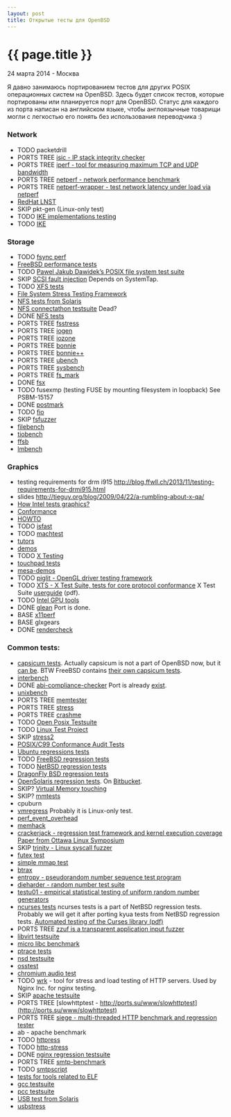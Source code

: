 ```yaml
---
layout: post
title: Открытые тесты для OpenBSD
---
```


{{ page.title }}
================

<p class="meta">24 марта 2014 - Москва</p>

Я давно занимаюсь портированием тестов для других POSIX операционных систем
на OpenBSD. Здесь будет список тестов, которые портированы или планируется порт для OpenBSD.
Статус для каждого из порта написан на английском языке, чтобы англоязычные товарищи могли с легкостью
его понять без использования переводчика :)

### Network
* TODO packetdrill
* PORTS TREE [isic - IP stack integrity checker](http://ports.su/security/isic)
* PORTS TREE [iperf - tool for measuring maximum TCP and UDP bandwidth](http://ports.su/net/iperf)
* PORTS TREE [netperf - network performance benchmark](http://ports.su/benchmarks/netperf)
* PORTS TREE [netperf-wrapper - test network latency under load via netperf](http://ports.su/benchmarks/netperf-wrapper)
* [RedHat LNST](http://lnst-project.org)
* SKIP pkt-gen (Linux-only test)
* TODO [IKE implementations testing](http://n.ethz.ch/~ptsankov/fuzzing/index.html)
* TODO [IKE](ftp://ftp.inf.ethz.ch/pub/publications/tech-reports/7xx/747.pdf)

### Storage
* TODO [fsync perf](https://github.com/hostmaster/POC_fsyncperf)
* [FreeBSD performance tests](http://www.freebsd.org/ru/ports/benchmarks.html)
* TODO [Pawel Jakub Dawidek’s POSIX file system test suite](http://people.freebsd.org/~pjd/pjdfstest/)
* SKIP [SCSI fault injection](http://sourceforge.net/projects/scsifaultinjtst/) Depends on SystemTap.
* TODO [XFS tests](https://github.com/dmonakhov/xfstests)
* [File System Stress Testing Framework](http://code.google.com/p/file-system-stress-testing-framework/)
* [NFS tests from Solaris](http://hub.opensolaris.org/bin/view/Community+Group+nfs/tests)
* [NFS connectathon testsuite](http://www.connectathon.org/nfstests.html) Dead?
* DONE [NFS tests](http://linux-nfs.org/wiki/index.php/NFStest)
* PORTS TREE [fsstress](http://ports.su/sysutils/fsstress)
* PORTS TREE [iogen](http://ports.su/sysutils/iogen)
* PORTS TREE [iozone](http://ports.su/benchmarks/iozone)
* PORTS TREE [bonnie](http://ports.su/benchmarks/bonnie)
* PORTS TREE [bonnie++](http://ports.su/benchmarks/bonnie++)
* PORTS TREE [ubench](http://ports.su/benchmarks/ubench)
* PORTS TREE [sysbench](http://ports.su/benchmarks/sysbench,pgsql)
* PORTS TREE [fs_mark](http://ports.su/benchmarks/fs_mark)
* DONE [fsx](http://codemonkey.org.uk/projects/fsx/)
* TODO fusexmp (testing FUSE by mounting filesystem in loopback) See PSBM-15157
* DONE [postmark](http://fsbench.filesystems.org)
* TODO [fio](http://freecode.com/projects/fio)
* SKIP [fsfuzzer](https://github.com/sughodke/fsfuzzer)
* [filebench](http://sourceforge.net/projects/filebench/)
* [tiobench](http://sourceforge.net/projects/tiobench/)
* [ffsb](http://sourceforge.net/projects/ffsb/)
* [lmbench](http://lmbench.sourceforge.net/)

### Graphics
* testing requirements for drm i915 http://blog.ffwll.ch/2013/11/testing-requirements-for-drmi915.html
* slides http://tieguy.org/blog/2009/04/22/a-rumbling-about-x-qa/
* [How Intel tests graphics?](https://01.org/linuxgraphics/sites/default/files/documentation/gfx_test_xds2008.pdf)
* [Conformance](http://www.mesa3d.org/conform.html)
* [HOWTO](http://dri.freedesktop.org/wiki/TestingAndDebugging/)
* TODO [isfast](http://www.berkelium.com/OpenGL/isfast.html)
* TODO [machtest](http://cumbia.informatik.uni-stuttgart.de/machtest/)
* [tutors](http://user.xmission.com/~nate/tutors.html)
* [demos](http://cs.anu.edu.au/people/Hugh.Fisher/shaders/)
* TODO [X Testing](http://www.freedesktop.org/wiki/Software/XTesting/)
* [touchpad tests](http://git.chromium.org/gitweb/?p=chromiumos/platform/touchpad-tests.git;a=summary)
* [mesa-demos](http://cgit.freedesktop.org/mesa/demos)
* TODO [piglit - OpenGL driver testing framework](http://cgit.freedesktop.org/piglit)
* TODO [XTS - X Test Suite, tests for core protocol conformance](http://cgit.freedesktop.org/xorg/test/xts/)
X Test Suite [userguide](http://freedesktop.org/software/fontconfig/xtest/userguide.pdf) (pdf).
* TODO [Intel GPU tools](http://cgit.freedesktop.org/xorg/app/intel-gpu-tools/)
* DONE [glean](http://glean.sourceforge.net/whatis.html) Port is done.
* BASE [x11perf](http://cgit.freedesktop.org/xorg/app/x11perf/)
* BASE glxgears
* DONE [rendercheck](http://cgit.freedesktop.org/xorg/app/rendercheck/)

### Common tests:
* [capsicum tests](https://github.com/google/capsicum-test). Actually capsicum
is not a part of OpenBSD now, but it [can be](http://www.openbsdfoundation.org/gsoc2014.html#capsicum).
BTW FreeBSD contains [their own capsicum tests](http://svnweb.freebsd.org/base/release/10.0.0/tools/regression/capsicum/).
* [interbench](http://ck.kolivas.org/apps/interbench/)
* DONE [abi-compliance-checker](http://ispras.linuxbase.org/index.php/ABI_compliance_checker/)
Port is already [exist](https://github.com/jasperla/openbsd-wip/tree/master/devel/abi-compliance-checker).
* [unixbench](http://code.google.com/p/byte-unixbench/)
* PORTS TREE [memtester](http://ports.su/sysutils/memtester)
* PORTS TREE [stress](http://ports.su/sysutils/stress)
* PORTS TREE [crashme](http://ports.su/sysutils/crashme)
* TODO [Open Posix Testsuite](http://posixtest.sourceforge.net)
* TODO [Linux Test Project](http://ltp.sourceforge.net)
* SKIP [stress2](http://people.freebsd.org/~pho/stress/)
* [POSIX/C99 Conformance Audit Tests](http://www.dragonflybsd.org/docs/developer/RegressionTest/)
* [Ubuntu regressions tests](http://bazaar.launchpad.net/~ubuntu-bugcontrol/qa-regression-testing/master/files/head:/)
* TODO [FreeBSD regression tests](http://svnweb.freebsd.org/base/release/10.0.0/tools/regression/)
* TODO [NetBSD regression tests](http://cvsweb.netbsd.org/bsdweb.cgi/src/regress/?only_with_tag=MAIN)
* [DragonFly BSD regression tests](http://gitweb.dragonflybsd.org/dragonfly.git/tree/1365b5f1af0c1cc3894d279008de5831984b2990:/test)
* [OpenSolaris regression tests](http://dlc.sun.com/osol/test/downloads/current/). On [Bitbucket](https://bitbucket.org/illumos/illumos-stc).
* SKIP? [Virtual Memory touching](http://hoytech.com/vmtouch/)
* SKIP? [mmtests](https://github.com/gormanm/mmtests)
* cpuburn
* [vmregress](http://www.csn.ul.ie/~mel/projects/vmregress/) Probably it is Linux-only test.
* [perf_event_overhead](http://web.eecs.utk.edu/~vweaver1/projects/perf-events/benchmarks/rdtsc_overhead/)
* [memhack](https://01.org/memhack)
* [crackerjack - regression test framework and kernel execution coverage](http://sourceforge.net/projects/crackerjack/)
[Paper from Ottawa Linux Symposium](https://www.kernel.org/doc/ols/2007/ols2007v2-pages-285-296.pdf)
* SKIP [trinity - Linux syscall fuzzer](http://codemonkey.org.uk/projects/trinity/)
* [futex test](https://git.kernel.org/cgit/linux/kernel/git/dvhart/futextest.git)
* [simple mmap test](http://people.freebsd.org/~jkim/mmap_test.c)
* [btrax](http://btrax.sourceforge.net)
* [entropy - pseudorandom number sequence test program](http://www.fourmilab.ch/random/)
* [dieharder - random number test suite](http://www.phy.duke.edu/~rgb/General/dieharder.php)
* [testu01 - empirical statistical testing of uniform random number generators](http://www.iro.umontreal.ca/~simardr/testu01/tu01.html)
* [ncurses tests](http://bxr.su/NetBSD/tests/lib/libcurses/)
ncurses tests is a part of NetBSD regression tests. Probably we will
get it after porting kyua tests from NetBSD regression tests.
[Automated testing of the Curses library (pdf)](www.bsdcan.org/2012/schedule/attachments/188_curses-test.pdf)
* PORTS TREE [zzuf is a transparent application input fuzzer](http://ports.su/misc/zzuf)
* [libvirt testsuite](http://people.canonical.com/~jamie/libvirt/qatest.tar.bz2)
* [micro libc benchmark](https://github.com/vext01/openbsd-libc-benchmarks)
* [ptrace tests](https://sourceware.org/cgi-bin/cvsweb.cgi/tests/ptrace-tests/tests/?cvsroot=systemtap)
* [nsd testsuite](https://github.com/miekg/ldns/tree/master/examples/nsd-test)
* [osstest](http://manuals.opensound.com/usersguide/osstest.html)
* [chromium audio test](http://git.chromium.org/gitweb/?p=chromiumos/platform/audiotest.git;a=tree)
* TODO [wrk](https://github.com/wg/wrk) - tool for stress and load testing of HTTP servers. Used by Nginx Inc. for nginx testing.
* SKIP [apache testsuite](http://search.cpan.org/dist/Apache-Test/)
* PORTS TREE [slowhttptest - http://ports.su/www/slowhttptest](http://ports.su/www/slowhttptest)
* PORTS TREE [siege - multi-threaded HTTP benchmark and regression tester](http://ports.su/benchmarks/siege)
* ab - apache benchmark
* TODO [httpress](https://bitbucket.org/yarosla/httpress/wiki/Home)
* TODO [http-stress](https://bitbucket.org/vstakhov/http-stress)
* DONE [nginx regression testsuite](http://hg.nginx.org/nginx/)
* PORTS TREE [smtp-benchmark](http://ports.su/benchmarks/smtp-benchmark)
* TODO [smtpscript](https://github.com/poolpOrg/smtpscript)
* [tests for tools related to ELF](http://sourceforge.net/p/elftoolchain/wiki/Home/)
* [gcc testsuite](http://gcc.gnu.org/testing/)
* [pcc testsuite](http://pcc.ludd.ltu.se/standards_and_regression_testing/)
* [USB test from Solaris](http://sourceforge.net/projects/openusb/files/)
* [usbstress](http://www.lrr.in.tum.de/Par/arch/usb/download/usbstress/)
